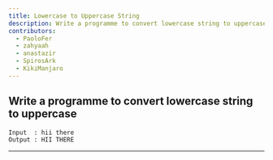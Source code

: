 ```yaml
---
title: Lowercase to Uppercase String
description: Write a programme to convert lowercase string to uppercase
contributors:
  - PaoloFer
  - zahyaah
  - anastazir
  - SpirosArk
  - KikiManjaro
---
```


## Write a programme to convert lowercase string to uppercase

```txt
Input  : hii there
Output : HII THERE
```

---
